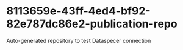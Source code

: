 # 8113659e-43ff-4ed4-bf92-82e787dc86e2-publication-repo
Auto-generated repository to test Dataspecer connection
